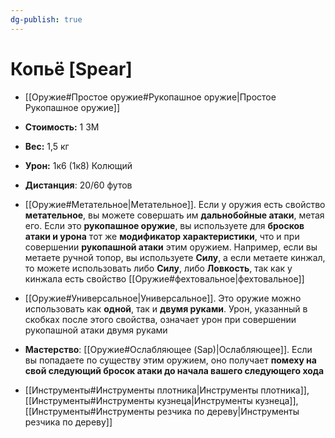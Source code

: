 ```yaml
---
dg-publish: true
---
```

# Копьё [Spear]

- [[Оружие#Простое оружие#Рукопашное оружие|Простое Рукопашное оружие]]
- **Стоимость:** 1 ЗМ
- **Вес:** 1,5 кг
- **Урон:** 1к6 (1к8) Колющий
- **Дистанция**: 20/60 футов

- [[Оружие#Метательное|Метательное]]. Если у оружия есть свойство **метательное**, вы можете совершать им **дальнобойные атаки**, метая его. Если это **рукопашное оружие**, вы используете для **бросков атаки и урона** тот же **модификатор характеристики**, что и при совершении **рукопашной атаки** этим оружием. Например, если вы метаете ручной топор, вы используете **Силу**, а если метаете кинжал, то можете использовать либо **Силу**, либо **Ловкость**, так как у кинжала есть свойство [[Оружие#фехтовальное|фехтовальное]]

- [[Оружие#Универсальное|Универсальное]]. Это оружие можно использовать как **одной**, так и **двумя руками**. Урон, указанный в скобках после этого свойства, означает урон при совершении рукопашной атаки двумя руками

- **Мастерство**: [[Оружие#Ослабляющее (Sap)|Ослабляющее]]. Если вы попадаете по существу этим оружием, оно получает **помеху на свой следующий бросок атаки до начала вашего следующего хода**

- [[Инструменты#Инструменты плотника|Инструменты плотника]], [[Инструменты#Инструменты кузнеца|Инструменты кузнеца]], [[Инструменты#Инструменты резчика по дереву|Инструменты резчика по дереву]]